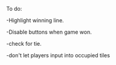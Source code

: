 To do:

-Highlight winning line.

-Disable buttons when game won.

-check for tie.

-don't let players input into occupied tiles